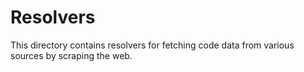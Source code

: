 # Resolvers

This directory contains resolvers for fetching code data from various sources by scraping the web.
